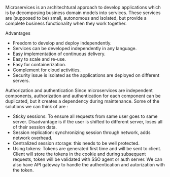 
Microservices is an architechtural approach to develop applications which is by decomposing business domain models into services. These services are (supposed to be) small, autonomous and isolated, but provide a complete business functionality when they work together.

Advantages
- Freedom to develop and deploy independently.
- Services can be developed independently in any language.
- Easy implementation of continuous delivery.
- Easy to scale and re-use.
- Easy for containerization.
- Complement for cloud activities.
- Security issue is isolated as the applications are deployed on different servers.

Authorization and authentication
Since microservices are independent components, authorization and authentication for each component can be duplicated, but it creates a dependency during maintenance. Some of the solutions we can think of are :
- Sticky sessions: To ensure all requests from same user goes to same server. Disadvantage is if the user is shifted to different server, loses all of their session data.
- Session replication: synchronizing session through network, adds network overhead. 
- Centralized session storage: this needs to be well protected.
- Using tokens: Tokens are generated first time and will be sent to client. Client will store the tokens in the cookie and during subsequent requests, token will be validated with SSO agent or auth server. We can also have API gateway to handle the authentication and autorization with the token.



